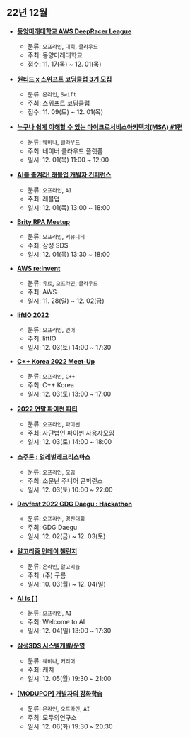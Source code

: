 ## 22년 12월
- __[동양미래대학교 AWS DeepRacer League](https://festa.io/events/2936)__
  - 분류: `오프라인`, `대회`, `클라우드`
  - 주최: 동양미래대학교
  - 접수: 11. 17(목) ~ 12. 01(목)
    
- __[원티드 x 스위프트 코딩클럽 3기 모집](https://www.wanted.co.kr/events/swiftCodingClub3)__
  - 분류: `온라인`, `Swift`
  - 주최: 스위프트 코딩클럽
  - 접수: 11. 09(토) ~ 12. 01(목)
- __[누구나 쉽게 이해할 수 있는 마이크로서비스아키텍처(MSA) #1편](https://festa.io/events/2917)__
  - 분류: `웨비나`, `클라우드`
  - 주최: 네이버 클라우드 플랫폼
  - 일시: 12. 01(목) 11:00 ~ 12:00
- __[AI를 즐겨라! 래블업 개발자 컨퍼런스](https://festa.io/events/2861)__
  - 분류: `오프라인`, `AI`
  - 주최: 래블업
  - 일시: 12. 01(목) 13:00 ~ 18:00
- __[Brity RPA Meetup](https://brityworks.ai/community/share?boardId=3&categoryId=1&postId=4307)__
  - 분류: `오프라인`, `커뮤니티`
  - 주최: 삼성 SDS
  - 일시: 12. 01(목) 13:30 ~ 18:00
- __[AWS re:Invent](https://reinvent.awsevents.com/)__
  - 분류: `유료`, `오프라인`, `클라우드`
  - 주최: AWS
  - 일시: 11. 28(일) ~ 12. 02(금)
- __[liftIO 2022](https://festa.io/events/2876)__
  - 분류: `오프라인`, `언어`
  - 주최: liftIO
  - 일시: 12. 03(토) 14:00 ~ 17:30
- __[C++ Korea 2022 Meet-Up](https://festa.io/events/2872)__
  - 분류: `오프라인`, `C++`
  - 주최: C++ Korea
  - 일시: 12. 03(토) 13:00 ~ 17:00
- __[2022 연말 파이썬 파티](https://festa.io/events/2889)__
  - 분류: `오프라인`, `파이썬`
  - 주최: 사단법인 파이썬 사용자모임
  - 일시: 12. 03(토) 14:00 ~ 18:00
- __[소주톤 : 얼레벌레크리스마스](https://festa.io/events/2892)__
  - 분류: `오프라인`, `모임`
  - 주최: 소문난 주니어 콘퍼런스
  - 일시: 12. 03(토) 10:00 ~ 22:00
- __[Devfest 2022 GDG Daegu : Hackathon](https://festa.io/events/2831)__
  - 분류: `오프라인`, `경진대회`
  - 주최: GDG Daegu
  - 일시: 12. 02(금) ~ 12. 03(토)
- __[알고리즘 먼데이 챌린지](https://level.goorm.io/level/challenge)__
  - 분류: `온라인`, `알고리즘`
  - 주최: (주) 구름
  - 일시: 10. 03(월) ~ 12. 04(일)
- __[AI is [ ]](https://festa.io/events/2875)__
  - 분류: `오프라인`, `AI`
  - 주최: Welcome to AI
  - 일시: 12. 04(일) 13:00 ~ 17:30
- __[삼성SDS 시스템개발/운영](https://www.catch.co.kr/CatchClass/Live/View/5623)__
  - 분류: `웨비나`, `커리어`
  - 주최: 캐치
  - 일시: 12. 05(월) 19:30 ~ 21:00
- __[[MODUPOP] 개발자의 강화학습](https://festa.io/events/2937)__
  - 분류: `온라인`, `오프라인`, `AI`
  - 주최: 모두의연구소
  - 일시: 12. 06(화) 19:30 ~ 20:30